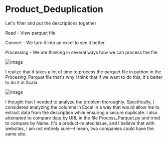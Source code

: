 # Product_Deduplication


Let's filter and put the descriptions together 

Read - View parquet file

Convert - We turn it into an excel to see it better

Processing - We are thinking in several ways how we can process the file 


![image](https://github.com/user-attachments/assets/d4f890f6-df11-4070-ac0c-11501880d8e4)


I realize that it takes a lot of time to process the parquet file in python in the Procesing_Parquet file that's why I think that if we want to do this, it's better to do it in Scala 

![image](https://github.com/user-attachments/assets/2941d765-3ec1-47f5-88b7-0daf3efd7bc3)


I thought that I needed to analyze the problem thoroughly. Specifically, I considered analyzing the columns in Excel in a way that would allow me to extract data from the description while ensuring a secure duplicate. I also attempted to compare data by URL in the file Process_Parquet.py and tried to compare by Name. It's a product-related issue, and I believe that with websites, I am not entirely sure—I mean, two companies could have the same site.
